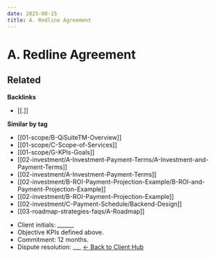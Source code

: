 ```yaml
---
date: 2025-08-15
title: A. Redline Agreement
---
```

# A. Redline Agreement

<!-- RELATED:START -->

## Related
**Backlinks**
- [[.]]

**Similar by tag**
- [[01-scope/B-QiSuiteTM-Overview]]
- [[01-scope/C-Scope-of-Services]]
- [[01-scope/G-KPIs-Goals]]
- [[02-investment/A-Investment-Payment-Terms/A-Investment-and-Payment-Terms]]
- [[02-investment/A-Investment-Payment-Terms]]
- [[02-investment/B-ROI-Payment-Projection-Example/B-ROI-and-Payment-Projection-Example]]
- [[02-investment/B-ROI-Payment-Projection-Example]]
- [[02-investment/C-Payment-Schedule/Backend-Design]]
- [[03-roadmap-strategies-faqs/A-Roadmap]]

<!-- RELATED:END -->



















- Client initials: ______
- Objective KPIs defined above.
- Commitment: 12 months.
- Dispute resolution: ___
[← Back to Client Hub](https://www.builtbyrays.com/Client-Vault/portal)